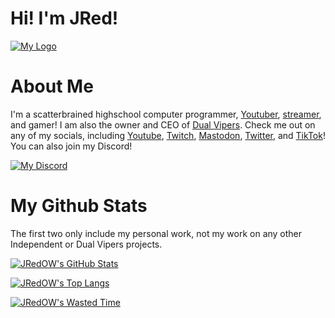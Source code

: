 # Hi! I'm JRed!

[![My Logo](https://jred.io/images/Plain_Logo_JRed_C1_Small_Cropped.png)](https://jred.io)

# About Me

I'm a scatterbrained highschool computer programmer, [Youtuber](https://www.youtube.com/channel/UC3cz0NQuXwIC7Bue6qmR8YA), [streamer](https://www.twitch.tv/jred_ow), and gamer! I am also the owner and CEO of [Dual Vipers](https://dualvs.com). Check me out on any of my socials, including [Youtube](https://www.youtube.com/channel/UC3cz0NQuXwIC7Bue6qmR8YA), [Twitch](https://www.twitch.tv/jred_ow), [Mastodon](https://fosstodon.org/@jred), [Twitter](https://www.twitter.com/jred_ow), and [TikTok](https://www.tiktok.com/@jred_ow)! You can also join my Discord!

[![My Discord](https://img.shields.io/discord/687095351538352153?style=for-the-badge)](https://discord.gg/6kahhMKjxT)

# My Github Stats
The first two only include my personal work, not my work on any other Independent or Dual Vipers projects.

[![JRedOW's GitHub Stats](https://github-readme-stats-jredow.vercel.app/api?username=JRedOW&count_private=true&show_icons=true&theme=angolia)](https://github.com/JRedOW)

[![JRedOW's Top Langs](https://github-readme-stats-jredow.vercel.app/api/top-langs?username=JRedOW&count_private=true&show_icons=true&theme=angolia)](https://github.com/JRedOW)

[![JRedOW's Wasted Time](https://github-readme-stats-jredow.vercel.app/api/wakatime?username=JRed_OW&count_private=true&show_icons=true&theme=angolia)](https://github.com/JRedOW)
